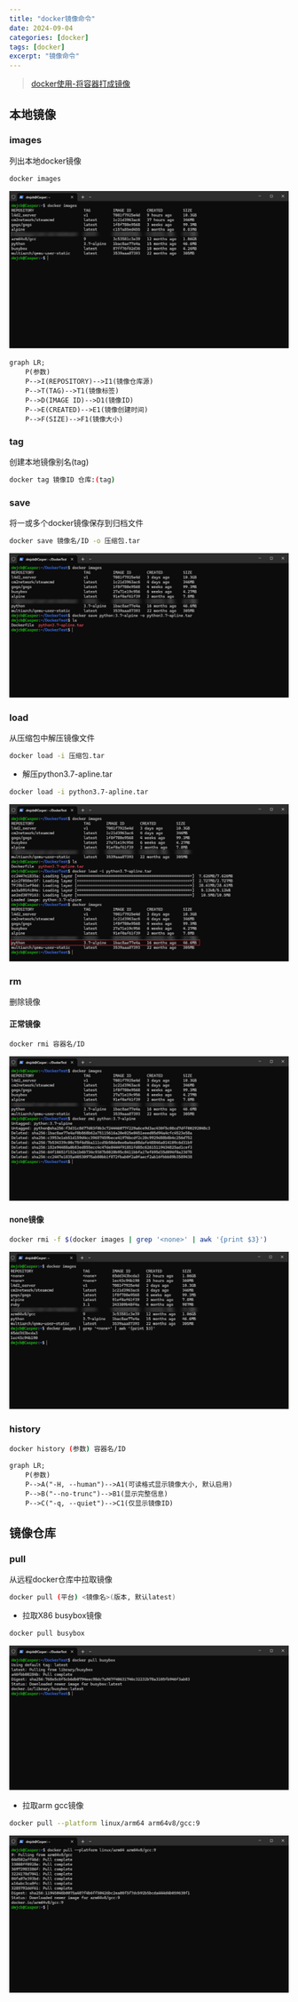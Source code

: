 ```yaml
---
title: "docker镜像命令"
date: 2024-09-04
categories: [docker]
tags: [docker]
excerpt: "镜像命令"
---
```


> [docker使用-将容器打成镜像](https://blog.csdn.net/weixin_45505313/article/details/125020076)

## 本地镜像

### images

列出本地docker镜像

```sh
docker images
```

![](/assets/image/20241110_235952.jpg)

```mermaid
graph LR;
    P(参数)
    P-->I(REPOSITORY)-->I1(镜像仓库源)
    P-->T(TAG)-->T1(镜像标签)
    P-->D(IMAGE ID)-->D1(镜像ID)
    P-->E(CREATED)-->E1(镜像创建时间)
    P-->F(SIZE)-->F1(镜像大小)
```

### tag

创建本地镜像别名(tag)

```sh
docker tag 镜像ID 仓库:(tag)
```

### save

将一或多个docker镜像保存到归档文件

```sh
docker save 镜像名/ID -o 压缩包.tar
```

![](/assets/image/20241113_215956.jpg)

### load

从压缩包中解压镜像文件

```sh
docker load -i 压缩包.tar
```

- 解压python3.7-apline.tar

```sh
docker load -i python3.7-apline.tar
```

![](/assets/image/20241113_220227.jpg)

### rm

删除镜像

#### 正常镜像

```sh
docker rmi 容器名/ID
```

![](/assets/image/20241113_220057.jpg)

#### none镜像

```sh
docker rmi -f $(docker images | grep '<none>' | awk '{print $3}') 
```

![](/assets/image/20241113_231823.jpg)

### history

```sh
docker history (参数) 容器名/ID
```

```mermaid
graph LR;
    P(参数)
    P-->A("-H, --human")-->A1(可读格式显示镜像大小, 默认启用)
    P-->B("--no-trunc")-->B1(显示完整信息)
    P-->C("-q, --quiet")-->C1(仅显示镜像ID)
```

## 镜像仓库

### pull

从远程docker仓库中拉取镜像

```sh
docker pull (平台) <镜像名>(版本, 默认latest)
```

- 拉取X86 busybox镜像

```sh
docker pull busybox
```

![](/assets/image/20241113_215552.jpg)

- 拉取arm gcc镜像

```sh
docker pull --platform linux/arm64 arm64v8/gcc:9
```

![](/assets/image/20241110_235738.jpg)